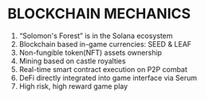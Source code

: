 # BLOCKCHAIN MECHANICS



1. “Solomon's Forest” is in the Solana ecosystem
2. Blockchain based in-game currencies: SEED & LEAF
3. Non-fungible token(NFT) assets ownership
4. Mining based on castle royalties
5. Real-time smart contract execution on P2P combat
6. DeFi directly integrated into game interface via Serum
7. High risk, high reward game play

